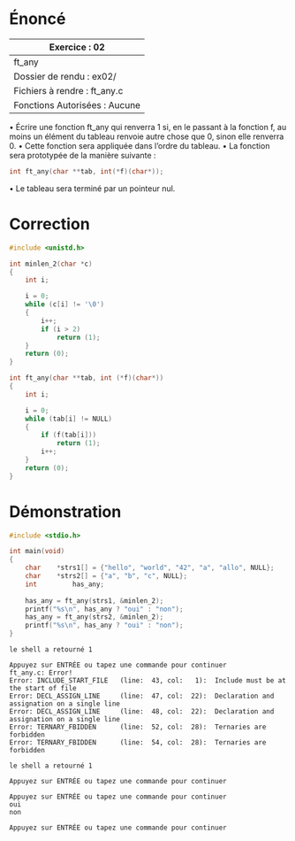 # Énoncé

| Exercice : 02                 |
| ----------------------------- |
| ft_any                        |
| Dossier de rendu : ex02/      |
| Fichiers à rendre : ft_any.c  |
| Fonctions Autorisées : Aucune |
• Écrire une fonction ft_any qui renverra 1 si, en le passant à la fonction f, au
moins un élément du tableau renvoie autre chose que 0, sinon elle renverra 0.
• Cette fonction sera appliquée dans l’ordre du tableau.
• La fonction sera prototypée de la manière suivante :
```C
int ft_any(char **tab, int(*f)(char*));
```
• Le tableau sera terminé par un pointeur nul.
# Correction

```C
#include <unistd.h>

int	minlen_2(char *c)
{
	int	i;

	i = 0;
	while (c[i] != '\0')
	{
		i++;
		if (i > 2)
			return (1);
	}
	return (0);
}

int	ft_any(char **tab, int (*f)(char*))
{
	int	i;

	i = 0;
	while (tab[i] != NULL)
	{
		if (f(tab[i]))
			return (1);
		i++;
	}
	return (0);
}
```
# Démonstration

```C
#include <stdio.h>

int	main(void)
{
	char	*strs1[] = {"hello", "world", "42", "a", "allo", NULL};
	char	*strs2[] = {"a", "b", "c", NULL};
	int			has_any;
	
	has_any = ft_any(strs1, &minlen_2);
	printf("%s\n", has_any ? "oui" : "non");
	has_any = ft_any(strs2, &minlen_2);
	printf("%s\n", has_any ? "oui" : "non");
}
```

```
le shell a retourné 1

Appuyez sur ENTRÉE ou tapez une commande pour continuer
ft_any.c: Error!
Error: INCLUDE_START_FILE   (line:  43, col:   1):	Include must be at the start of file
Error: DECL_ASSIGN_LINE     (line:  47, col:  22):	Declaration and assignation on a single line
Error: DECL_ASSIGN_LINE     (line:  48, col:  22):	Declaration and assignation on a single line
Error: TERNARY_FBIDDEN      (line:  52, col:  28):	Ternaries are forbidden
Error: TERNARY_FBIDDEN      (line:  54, col:  28):	Ternaries are forbidden

le shell a retourné 1

Appuyez sur ENTRÉE ou tapez une commande pour continuer

Appuyez sur ENTRÉE ou tapez une commande pour continuer
oui
non

Appuyez sur ENTRÉE ou tapez une commande pour continuer

